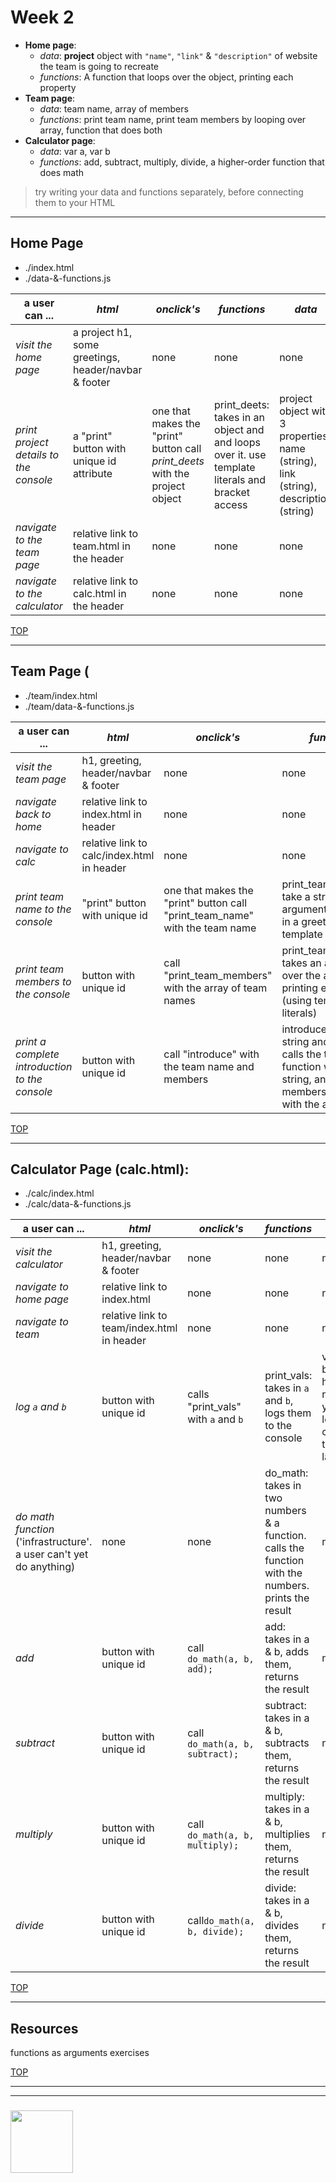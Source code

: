 # Week 2

* **Home page**:
    * _data_: **project** object with `"name"`, `"link"` & `"description"` of website the team is going to recreate
    * _functions_: A function that loops over the object, printing each property
* **Team page**: 
    * _data_: team name, array of members
    * _functions_: print team name, print team members by looping over array, function that does both
* **Calculator page**: 
    * _data_: var a, var b
    * _functions_: add, subtract, multiply, divide, a higher-order function that does math

> try writing your data and functions separately, before connecting them to your HTML

---

## Home Page 

* ./index.html
* ./data-&-functions.js

| __a user can ...__ | _html_ | _onclick's_ | _functions_ | _data_ |
| --- | --- | --- | --- | --- |
| _visit the home page_ | a project h1, some greetings, header/navbar & footer | none | none | none |
| _print project details to the console_ | a "print" button with unique id attribute | one that makes the "print" button call *print\_deets* with the project object | print_deets: takes in an object and and loops over it.  use template literals and bracket access | project object with 3 properties: name (string), link (string), description (string) |
| _navigate to the team page_ | relative link to team.html in the header | none | none | none |
| _navigate to the calculator_ | relative link to calc.html in the header | none | none | none |


[TOP](#week-2)

---

## Team Page (

* ./team/index.html
* ./team/data-&-functions.js

| __a user can ...__ | _html_ | _onclick's_ | _functions_ | _data_ |
| --- | --- | --- | --- | --- |
| _visit the team page_ | h1, greeting, header/navbar & footer | none | none | none |
| _navigate back to home_ | relative link to index.html in header | none | none | none |
| _navigate to calc_ | relative link to calc/index.html in header | none | none | none |
| _print team name to the console_ | "print" button with unique id | one that makes the "print" button call "print_team_name" with the team name  | print_team_name: take a string as an argument and logs it in a greeting (using template literals) | team_name variable, string. |
| _print team members to the console_ | button with unique id | call "print_team_members" with the array of team names | print_team_members: takes an array, loops over the array printing each entry (using template literals) | an array of team member names (strings) |
| _print a complete introduction to the console_ | button with unique id | call "introduce" with the team name and members | introduce: takes a string and an array, calls the team name function with the string, and the team members function with the array | none |

[TOP](#week-2)

---

## Calculator Page (calc.html):

* ./calc/index.html
* ./calc/data-&-functions.js

| __a user can ...__ | _html_ | _onclick's_ | _functions_ | _data_ |
| --- | --- | --- | --- | --- |
| _visit the calculator_ | h1, greeting, header/navbar & footer | none | none | none |
| _navigate to home page_ | relative link to index.html | none | none | none |
| _navigate to team_ | relative link to team/index.html in header | none | none | none |
| _log `a` and `b`_ | button with unique id | calls "print_vals" with ```a``` and ```b``` | print_vals: takes in `a` and `b`, logs them to the console | var a, var b.  both hardcoded numbers, you'll learn to change the values later |
| _do math function_ ('infrastructure'. a user can't yet do anything) | none | none | do_math: takes in two numbers & a function.  calls the function with the numbers. prints the result | none |
| _add_ | button with unique id | call ```do_math(a, b, add);``` | add: takes in a & b, adds them, returns the result | none |
| _subtract_ | button with  unique id | call ```do_math(a, b, subtract);``` | subtract: takes in a & b, subtracts them, returns the result | none |
| _multiply_ | button with  unique id | call ```do_math(a, b, multiply);``` | multiply: takes in a & b, multiplies them, returns the result | none |
| _divide_ | button with  unique id | call```do_math(a, b, divide);``` | divide: takes in a & b, divides them, returns the result | none |


[TOP](#week-2)

---

## Resources

functions as arguments exercises

[TOP](#week-2)

___
___
### <a href="https://hackyourfuture.be" target="_blank"><img src="https://pbs.twimg.com/profile_images/984474625009741824/Bs_qKx6-_400x400.jpg" width="100" height="100"></img></a>
